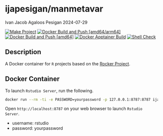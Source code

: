 ijapesigan/manmetavar
================
Ivan Jacob Agaloos Pesigan
2024-07-29

<!-- README.md is generated from .setup/readme/README.Rmd. Please edit that file -->
<!-- badges: start -->

[![Make
Project](https://github.com/ijapesigan/docker-manmetavar/actions/workflows/make.yml/badge.svg)](https://github.com/ijapesigan/docker-manmetavar/actions/workflows/make.yml)
[![Docker Build and Push
\[amd64/arm64\]](https://github.com/ijapesigan/docker-manmetavar/actions/workflows/docker-build-push-amd64-arm64.yml/badge.svg)](https://github.com/ijapesigan/docker-manmetavar/actions/workflows/docker-build-push-amd64-arm64.yml)
[![Docker Build and Push
\[amd64\]](https://github.com/ijapesigan/docker-manmetavar/actions/workflows/docker-build-push-amd64.yml/badge.svg)](https://github.com/ijapesigan/docker-manmetavar/actions/workflows/docker-build-push-amd64.yml)
[![Docker Apptainer
Build](https://github.com/ijapesigan/docker-manmetavar/actions/workflows/docker-apptainer-build-amd64.yml/badge.svg)](https://github.com/ijapesigan/docker-manmetavar/actions/workflows/docker-apptainer-build-amd64.yml)
[![Shell
Check](https://github.com/ijapesigan/docker-manmetavar/actions/workflows/shellcheck.yml/badge.svg)](https://github.com/ijapesigan/docker-manmetavar/actions/workflows/shellcheck.yml)
<!-- badges: end -->

## Description

A Docker container for `R` projects based on the [Rocker
Project](https://rocker-project.org/).

## Docker Container

To launch `Rstudio Server`, run the following.

``` bash
docker run --rm -ti -e PASSWORD=yourpassword -p 127.0.0.1:8787:8787 ijapesigan/manmetavar
```

Open `http://localhost:8787` on your web browser to launch
`Rstudio Server`.

- username: rstudio
- password: yourpassword
